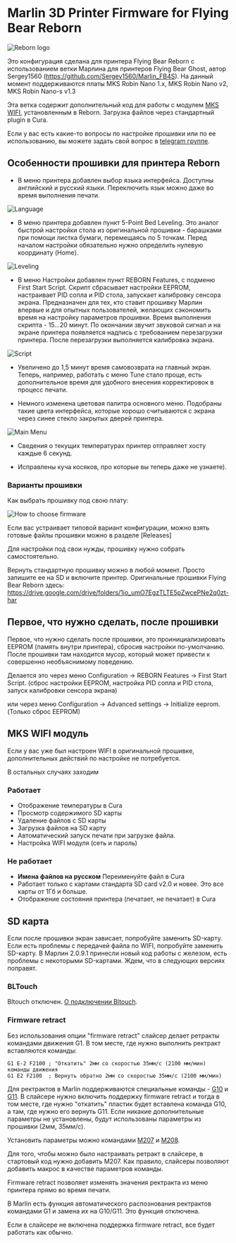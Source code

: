 # Marlin 3D Printer Firmware for Flying Bear Reborn

![Reborn logo](./reborn.jpg)

Это конфигурация сделана для принтера Flying Bear Reborn с использованием ветки Марлина для принтеров Flying Bear Ghost, автор Sergey1560 (https://github.com/Sergey1560/Marlin_FB4S). На данный момент поддерживаются платы MKS Robin Nano 1.x, MKS Robin Nano v2, MKS Robin Nano-s v1.3

Эта ветка содержит дополнительный код для работы с модулем [MKS WIFI](https://github.com/makerbase-mks/MKS-WIFI), установленным в Reborn. Загрузка файлов через стандартный plugin в Cura.

Если у вас есть какие-то вопросы по настройке прошивки или по ее использованию, вы можете задать свой вопрос в [telegram группе](https://t.me/Reborn_3D).



## Особенности прошивки для принтера Reborn
* В меню принтера добавлен выбор языка интерфейса. Доступны английский и русский языки. Переключить язык можно даже во время выполнения печати.

![Language](./language.jpg)

* В меню принтера добавлен пункт 5-Point Bed Leveling. Это аналог быстрой настройки стола из оригинальной прошивки - барашками при помощи листка бумаги, перемещаясь по 5 точкам. Перед началом настройки обязательно нужно определить нулевую координату (Home).

![Leveling](./leveling.jpg)

* В меню Настройки добавлен пункт REBORN Features, с подменю First Start Script. Скрипт  сбрасывает настройки EEPROM, настраивает PID сопла и PID стола, запускает калибровку сенсора экрана. Предназначен для тех, кто ставит прошивку Марлин впервые и для опытных пользователей, желающих сэкономить время на настройку параметров прошивки. Время выполнения скрипта - 15...20 минут. По окончании звучит звуковой сигнал и на экране принтера появляется надпись с требованием перезагрузки принтера. После перезагрузки выполняется калибровка экрана.

![Script](./script.jpg)

* Увеличено до 1,5 минут время самовозврата на главный экран. Теперь, например, работать с меню Tune стало проще, есть дополнительное время для удобного внесения корректировок в процесс печати.

* Немного изменена цветовая палитра основного меню. Подобраны такие цвета интерфейса, которые хорошо считываются с экрана через синее стекло закрытых дверей принтера.

![Main Menu](./mainmenu.jpg)

* Сведения о текущих температурах принтер отправляет хосту каждые 6 секунд.

* Исправлены куча косяков, про которые вы теперь даже не узнаете).


### Варианты прошивки
Как выбрать прошивку под свою плату:

![How to choose firmware](./How-to-choose-firmware.jpg)

Если вас устраивает типовой вариант конфигурации, можно взять готовые файлы прошивки можно в разделе [Releases]

Для настройки под свои нужды, прошивку нужно собрать самостоятельно.

Вернуть стандартную прошивку можно в любой момент. Просто запишите ее на SD и включите принтер. Оригинальные прошивки Flying Bear Reborn здесь: https://drive.google.com/drive/folders/1io_umO7EgzTLTE5pZwcePNe2q0zt-har


## Первое, что нужно сделать, после прошивки

Первое, что нужно сделать после прошивки, это проинициализировать EEPROM (память внутри принтера), сбросив настройки по-умолчанию. После прошивки там находится мусор, который может привести к совершенно необъяснимому поведению.

Делается это через меню Configuration -> REBORN Features -> First Start Script. (сброс настройки EEPROM, настройка PID сопла и PID стола, запуск калибровки сенсора экрана)

или через меню Configuration -> Advanced settings -> Initialize eeprom. (Только сброс EEPROM)


## MKS WIFI модуль

Если у вас уже был настроен WIFI в оригинальной прошивке, дополнительных действий по настройке не потребуется. 

В остальных случаях заходим 

### Работает
* Отображение температуры в Cura
* Просмотр содержимого SD карты
* Удаление файлов с SD карты
* Загрузка файлов на SD карту
* Автоматический запуск печати при загрузке файла.
* Настройка WIFI модуля (сеть и пароль)

### Не работает
* **Имена файлов на русском** Переименуйте файл в Cura
* Работает только с картами стандарта SD card v2.0 и новее. Это все карты от 1Гб и больше.
* Отображение состояния принтера (печатает, не печатает) в Cura



## SD карта
Если после прошивки экран зависает, попробуйте заменить SD-карту. Если есть проблемы с передачей файла по WIFI, попробуйте заменить SD-карту. В Марлин 2.0.9.1 принесли новый код работы с железом, есть проблемы с некоторыми SD-картами. Ждем, что в следующих версиях поправят.



### BLTouch
Bltouch отключен. [О подключении Bltouch](https://sergey1560.github.io/fb4s_howto/bltouch/).


### Firmware retract
Без использования опции "firmware retract" слайсер делает ретракты командами движения G1. В том месте, где нужно выполнить ректракт вставляются команды:

```
G1 E-2 F2100 ; "Откатить" 2мм со скоростью 35мм/с (2100 мм/мин)
команды движения
G1 E2 F2100  ; Вернуть обратно 2мм со скоростью 35мм/с (2100 мм/мин)
```
Для ректрактов в Marlin поддерживаются специальные команды - [G10](https://marlinfw.org/docs/gcode/G010.html) и [G11](https://marlinfw.org/docs/gcode/G011.html). В слайсере нужно включить поддержку firmware retract и тогда в том месте, где нужно "откатить" пластик будет вставлена команда G10, а там, где нужно его вернуть G11. Если никакие дополнительные параметры не установлены, будут использованы параметры из прошивки (2мм, 35мм/с). 

Установить параметры можно командами [M207](https://marlinfw.org/docs/gcode/M207.html) и [M208](https://marlinfw.org/docs/gcode/M208.html).

Для того, чтобы можно было настраивать ретракт в слайсере, в стартовый код нужно добавить M207. Как правило, слайсеры позволяют добавить макрос в качестве параметров команды.

Firmware retract позволяет изменять значения ректракта из меню принтера прямо во время печати.

В Marlin есть функция автоматического распознования ректрактов командами G1 и замена их на G10/G11. Это функция отключена.

Если в слайсере не включена поддержка firmware retract, все будет работать как обычно.
